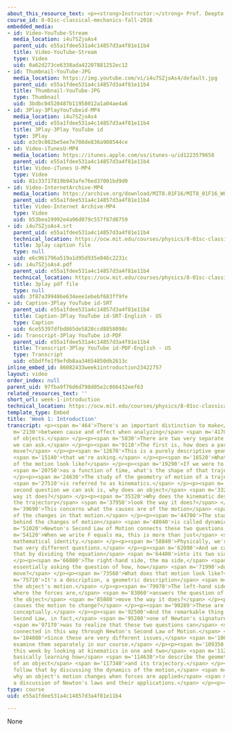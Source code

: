 ```yaml
---
about_this_resource_text: <p><strong>Instructor:</strong> Prof. Deepto Chakrabarty</p>
course_id: 8-01sc-classical-mechanics-fall-2016
embedded_media:
- id: Video-YouTube-Stream
  media_location: i4u7SZjoAs4
  parent_uid: e55a1fdee531a4c14857d3a4f81e11b4
  title: Video-YouTube-Stream
  type: Video
  uid: 0a62d273ce6338ada42207881252ec12
- id: Thumbnail-YouTube-JPG
  media_location: https://img.youtube.com/vi/i4u7SZjoAs4/default.jpg
  parent_uid: e55a1fdee531a4c14857d3a4f81e11b4
  title: Thumbnail-YouTube-JPG
  type: Thumbnail
  uid: 3bdbc04520487b11958012a1a04ae4a6
- id: 3Play-3PlayYouTubeid-MP4
  media_location: i4u7SZjoAs4
  parent_uid: e55a1fdee531a4c14857d3a4f81e11b4
  title: 3Play-3Play YouTube id
  type: 3Play
  uid: e3c9c082be5ee7e708de836a908544ce
- id: Video-iTunesU-MP4
  media_location: https://itunes.apple.com/us/itunes-u/id1223579658
  parent_uid: e55a1fdee531a4c14857d3a4f81e11b4
  title: Video-iTunes U-MP4
  type: Video
  uid: 81c33717819b943afe76ed37001bd9d0
- id: Video-InternetArchive-MP4
  media_location: https://archive.org/download/MIT8.01F16/MIT8_01F16_W01Intro_360p.mp4
  parent_uid: e55a1fdee531a4c14857d3a4f81e11b4
  title: Video-Internet Archive-MP4
  type: Video
  uid: b53bea19992e4a96d079c557f87d0759
- id: i4u7SZjoAs4.srt
  parent_uid: e55a1fdee531a4c14857d3a4f81e11b4
  technical_location: https://ocw.mit.edu/courses/physics/8-01sc-classical-mechanics-fall-2016/week-1-kinematics/week-1-introduction/week-1-introduction/i4u7SZjoAs4.srt
  title: 3play caption file
  type: null
  uid: e6c961796a519a1d95d935e846c2231c
- id: i4u7SZjoAs4.pdf
  parent_uid: e55a1fdee531a4c14857d3a4f81e11b4
  technical_location: https://ocw.mit.edu/courses/physics/8-01sc-classical-mechanics-fall-2016/week-1-kinematics/week-1-introduction/week-1-introduction/i4u7SZjoAs4.pdf
  title: 3play pdf file
  type: null
  uid: 3f87a399486e634eee1ebebf683ff9fe
- id: Caption-3Play YouTube id-SRT
  parent_uid: e55a1fdee531a4c14857d3a4f81e11b4
  title: Caption-3Play YouTube id-SRT-English - US
  type: Caption
  uid: 6ce55397dfbd865de5820ccd8858098c
- id: Transcript-3Play YouTube id-PDF
  parent_uid: e55a1fdee531a4c14857d3a4f81e11b4
  title: Transcript-3Play YouTube id-PDF-English - US
  type: Transcript
  uid: e5bdffe1f9efdb8aa34654850db2613c
inline_embed_id: 86082433week1introduction23422757
layout: video
order_index: null
parent_uid: 97fba9f76d6d798d05e2c866432eef63
related_resources_text: ''
short_url: week-1-introduction
technical_location: https://ocw.mit.edu/courses/physics/8-01sc-classical-mechanics-fall-2016/week-1-kinematics/week-1-introduction/week-1-introduction
template_type: Embed
title: 'Week 1: Introduction'
transcript: <p><span m='464'>There's an important distinction to make</span> <span
  m='2130'>between cause and effect when analyzing</span> <span m='4170'>the motion
  of objects.</span> </p><p><span m='5830'>There are two very separate questions that
  we can ask.</span> </p><p><span m='9110'>The first is, how does a particular object
  move?</span> </p><p><span m='12670'>This is a purely descriptive geometrical question</span>
  <span m='15140'>that we're asking.</span> </p><p><span m='16520'>What does the geometry
  of the motion look like?</span> </p><p><span m='19290'>If we were to draw its trajectory</span>
  <span m='20750'>as a function of time, what's the shape of that trajectory?</span>
  </p><p><span m='24630'>The study of the geometry of motion of a trajectory</span>
  <span m='27510'>is referred to as kinematics.</span> </p><p><span m='30380'>The
  second question we can ask is, why does an object</span> <span m='33200'>move the
  way it does?</span> </p><p><span m='35320'>Why does the kinematic description of
  the trajectory</span> <span m='37950'>look the way it does?</span> </p><p><span
  m='39690'>This concerns what the causes are of the motion</span> <span m='42280'>and
  of the changes in that motion.</span> </p><p><span m='44700'>The study of the cause
  behind the changes of motion</span> <span m='48040'>is called dynamics.</span> </p><p><span
  m='51020'>Newton's Second Law of Motion connects these two questions.</span> </p><p><span
  m='54120'>When we write F equals ma, this is more than just</span> <span m='56940'>a
  mathematical identity.</span> </p><p><span m='58840'>Physically, we're connecting
  two very different questions.</span> </p><p><span m='62090'>And we can symbolize
  that by dividing the equation</span> <span m='64400'>into its two sides.</span>
  </p><p><span m='66080'>The right-hand side, the ma side,</span> <span m='69220'>is
  essentially asking the question of how, how</span> <span m='71990'>does the object
  move?</span> </p><p><span m='73560'>What does that motion look like?</span> </p><p><span
  m='75710'>It's a description, a geometric description</span> <span m='77680'>of
  the object's motion.</span> </p><p><span m='79970'>The left-hand side of the equation,
  where the forces are,</span> <span m='83060'>answers the question of why, why does
  the object</span> <span m='85880'>move the way it does?</span> </p><p><span m='87340'>What
  causes the motion to change?</span> </p><p><span m='90289'>These are very different
  conceptually.</span> </p><p><span m='92500'>And the remarkable thing about Newton's
  Second Law, in fact,</span> <span m='95280'>one of Newton's signature accomplishments</span>
  <span m='97170'>was to realize that these two questions can</span> <span m='99789'>be
  connected in this way through Newton's Second Law of Motion.</span> </p><p><span
  m='104080'>Since these are very different issues,</span> <span m='106570'>we'll
  examine them separately in our course.</span> </p><p><span m='109350'>We'll begin
  this week by looking at kinematics in one and two</span> <span m='112410'>dimensions,
  basically learning how</span> <span m='114630'>to describe the geometric motion
  of an object</span> <span m='117340'>and its trajectory.</span> </p><p><span m='119620'>We'll
  follow that by discussing the dynamics of the motion,</span> <span m='122600'>examining
  why an object's motion changes when forces are applied</span> <span m='126740'>through
  a discussion of Newton's laws and their applications.</span> </p><p></p>
type: course
uid: e55a1fdee531a4c14857d3a4f81e11b4

---
```

None